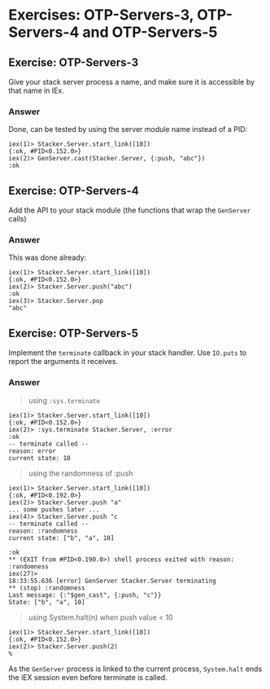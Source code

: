 # Exercises: OTP-Servers-3, OTP-Servers-4 and OTP-Servers-5

## Exercise: OTP-Servers-3

Give your stack server process a name, and make sure it is accessible by
that name in IEx.

### Answer

Done, can be tested by using the server module name instead of a PID:
```
iex(1)> Stacker.Server.start_link([10])
{:ok, #PID<0.152.0>}
iex(2)> GenServer.cast(Stacker.Server, {:push, "abc"})
:ok
```

## Exercise: OTP-Servers-4

Add the API to your stack module (the functions that wrap the `GenServer` calls)

### Answer

This was done already:
```
iex(1)> Stacker.Server.start_link([10])
{:ok, #PID<0.152.0>}
iex(2)> Stacker.Server.push("abc")
:ok
iex(3)> Stacker.Server.pop 
"abc"
```

## Exercise: OTP-Servers-5
Implement the `terminate` callback in your stack handler.
Use `IO.puts` to report the arguments it receives.

### Answer

> using `:sys.terminate`
```
iex(1)> Stacker.Server.start_link([10])
{:ok, #PID<0.152.0>}
iex(2)> :sys.terminate Stacker.Server, :error 
:ok
-- terminate called --
reason: error
current state: 10
```

> using the randomness of :push
```
iex(1)> Stacker.Server.start_link([10])
{:ok, #PID<0.192.0>}
iex(2)> Stacker.Server.push "a"
... some pushes later ...
iex(4)> Stacker.Server.push "c
-- terminate called --
reason: :randomness
current state: ["b", "a", 10]

:ok
** (EXIT from #PID<0.190.0>) shell process exited with reason: :randomness
iex(27)>
18:33:55.636 [error] GenServer Stacker.Server terminating
** (stop) :randomness
Last message: {:"$gen_cast", {:push, "c"}}
State: ["b", "a", 10]
```

> using System.halt(n) when push value < 10
```
iex(1)> Stacker.Server.start_link([10])
{:ok, #PID<0.152.0>}
iex(2)> Stacker.Server.push(2)
%
```

As the `GenServer` process is linked to the current process, `System.halt` ends the iEX session even before terminate is called.
